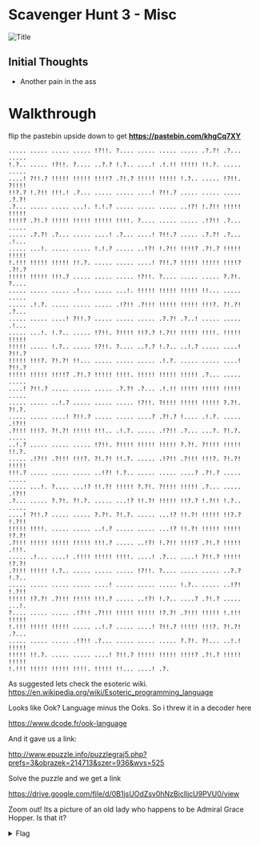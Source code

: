 # Scavenger Hunt 3 - Misc

![Title](images.png)

## Initial Thoughts

* Another pain in the ass

# Walkthrough

flip the pastebin upside down to get __https://pastebin.com/khgCq7XY__

```
..... ..... ..... ..... !?!!. ?.... ..... ..... ..... .?.?! .?... .....
!.?.. ..... !?!!. ?.... ..?.? !.?.. ....! .!.!! !!!!! !!.?. ..... .....
....! ?!!.? !!!!! !!!!! !!!!? .?!.? !!!!! !!!!! !.?.. ..... !?!!. ?!!!!
!!?.? !.?!! !!!.! .?... ..... ..... ....! ?!!.? ..... ..... ..... .?.?!
.?... ..... ..... ...!. !.!.? ..... ..... ..... ..!?! !.?!! !!!!! !!!!!
!!!!? .?!.? !!!!! !!!!! !!!!! !!!!. ?.... ..... ..... .!?!! .?... .....
..... .?.?! .?... ..... ....! .?... ....! ?!!.? ..... .?.?! .?... .!...
..... ...!. ..... ..... !.!.? ..... ..!?! !.?!! !!!!? .?!.? !!!!! !!!!!
!.!!! !!!!! !!!!! !!.?. ..... ..... ....! ?!!.? !!!!! !!!!! !!!!? .?!.?
!!!!! !!!!! !!!.? ..... ..... ..... !?!!. ?.... ..... ..... ?.?!. ?....
..... ..... ..... .!... ..... ...!. !!!!! !!!!! !!!!! !!... ..... .....
..... .!.?. ..... ..... ..... .!?!! .?!!! !!!!! !!!!! !!!?. ?!.?! .?...
..... ..... ....! ?!!.? ..... ..... ..... .?.?! .?..! ..... ..... .!...
..... ...!. !.?.. ..... !?!!. ?!!!! !!?.? !.?!! !!!!! !!!!. !!!!! !!!!!
!!!!! ..... !.?.. ..... !?!!. ?.... ..?.? !.?.. ..!.? ..... ....! ?!!.?
!!!!! !!!?. ?!.?! !!... ..... ..... ..... .!.?. ..... ..... ....! ?!!.?
!!!!! !!!!! !!!!? .?!.? !!!!! !!!!. !!!!! !!!!! !!!!! .?... ..... .....
....! ?!!.? ..... ..... ..... .?.?! .?... .!.!! !!!!! !!!!! !!!!! .....
..... ..... ..!.? ..... ..... ..... !?!!. ?!!!! !!!!! !!!!! ?.?!. ?!.?.
..... ..... ....! ?!!.? ..... ..... ....? .?!.? !.... .!.?. ..... .!?!!
.?!!! !!!?. ?!.?! !!!!! !!!.. .!.?. ..... .!?!! .?... ...?. ?!.?. .....
..!.? ..... ..... ..... !?!!. ?!!!! !!!!! !!!!! ?.?!. ?!!!! !!!!! !!.?.
..... .!?!! .?!!! !!!?. ?!.?! !!.?. ..... .!?!! .?!!! !!!?. ?!.?! !!!!!
!!!.? ..... ..... ..... ..!?! !.?.. ..... ..... ....? .?!.? ..... .....
..... ...!. ?.... ...!? !!.?! !!!!! ?.?!. ?!!!! !!!!! .?... ..... .!?!!
.?... ..... ?.?!. ?!.?. ..... ...!? !!.?! !!!!! !!?.? !.?!! !.?.. .....
....! ?!!.? ..... ..... ?.?!. ?!.?. ..... ...!? !!.?! !!!!! !!?.? !.?!!
!!!!! !!!!. ..... ..... ..!.? ..... ..... ...!? !!.?! !!!!! !!!!! !?.?!
.?!!! !!!!! !!!!! !!!!! !!!.? ..... ..!?! !.?!! !!!!? .?!.? !!!!! .!!!.
..... .!... ....! .!!!! !!!!! !!!!. ....! .?... ....! ?!!.? !!!!! !?.?!
.?!!! !!!!! !.?.. ..... ..... ..... !?!!. ?.... ..... ..... ..?.? !.?..
..... ..... ..... ..... ....! ..... ..... ..... !.?.. ..... ..!?! !.?!!
!!!!! !?.?! .?!!! !!!!! !!!.? ..... ..!?! !.?.. ....? .?!.? ..... ...!.
?.... ..... ..... .!?!! .?!!! !!!!! !!!!! !?.?! .?!!! !!!!! !.!!! !!!!!
!.!!! !!!!! !!!!! ..... ..!.? ..... ....! ?!!.? !!!!! !!!?. ?!.?! .?...
..... ..... ..... .!?!! .?... ..... ..... ..... ?.?!. ?!... ..!.! !!!!!
!!!!! !!.?. ..... ..... ....! ?!!.? !!!!! !!!!! !!!!? .?!.? !!!!! !!!!!
!.!!! !!!!! !!!!! !!!!. !!!!! !!... ....! .?.
```
 
As suggested lets check the esoteric wiki. https://en.wikipedia.org/wiki/Esoteric_programming_language

Looks like Ook? Language minus the Ooks. So i threw it in a decoder here

https://www.dcode.fr/ook-language

And it gave us a link:

http://www.epuzzle.info/puzzlegraj5.php?prefs=3&obrazek=214713&szer=936&wys=525

Solve the puzzle and we get a link

https://drive.google.com/file/d/0B1jsUOdZsv0hNzBiclljcU9PVU0/view


Zoom out! Its a picture of an old lady who happens to be Admiral Grace Hopper. Is that it?

<details>
	<summary>Flag</summary>

grace hopper
</details>
